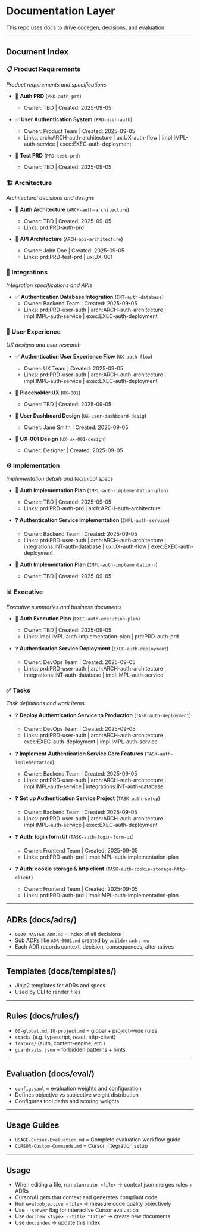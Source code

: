 # Documentation Layer

This repo uses docs to drive codegen, decisions, and evaluation.

---

## Document Index

### 📋 Product Requirements
*Product requirements and specifications*

- 📝 **Auth PRD** (`PRD-auth-prd`)
  - Owner: TBD | Created: 2025-09-05

- ✅ **User Authentication System** (`PRD-user-auth`)
  - Owner: Product Team | Created: 2025-09-05
  - Links: arch:ARCH-auth-architecture | ux:UX-auth-flow | impl:IMPL-auth-service | exec:EXEC-auth-deployment

- 📝 **Test PRD** (`PRD-test-prd`)
  - Owner: TBD | Created: 2025-09-05

### 🏗️ Architecture
*Architectural decisions and designs*

- 📝 **Auth Architecture** (`ARCH-auth-architecture`)
  - Owner: TBD | Created: 2025-09-05
  - Links: prd:PRD-auth-prd

- 📝 **API Architecture** (`ARCH-api-architecture`)
  - Owner: John Doe | Created: 2025-09-05
  - Links: prd:PRD-test-prd | ux:UX-001

### 🔗 Integrations
*Integration specifications and APIs*

- ✅ **Authentication Database Integration** (`INT-auth-database`)
  - Owner: Backend Team | Created: 2025-09-05
  - Links: prd:PRD-user-auth | arch:ARCH-auth-architecture | impl:IMPL-auth-service | exec:EXEC-auth-deployment

### 🎨 User Experience
*UX designs and user research*

- ✅ **Authentication User Experience Flow** (`UX-auth-flow`)
  - Owner: UX Team | Created: 2025-09-05
  - Links: prd:PRD-user-auth | arch:ARCH-auth-architecture | impl:IMPL-auth-service | exec:EXEC-auth-deployment

- 📝 **Placeholder UX** (`UX-001`)
  - Owner: TBD | Created: 2025-09-05

- 📝 **User Dashboard Design** (`UX-user-dashboard-desig`)
  - Owner: Jane Smith | Created: 2025-09-05

- 📝 **UX-001 Design** (`UX-ux-001-design`)
  - Owner: Designer | Created: 2025-09-05

### ⚙️ Implementation
*Implementation details and technical specs*

- 📝 **Auth Implementation Plan** (`IMPL-auth-implementation-plan`)
  - Owner: TBD | Created: 2025-09-05
  - Links: prd:PRD-auth-prd | arch:ARCH-auth-architecture

- ❓ **Authentication Service Implementation** (`IMPL-auth-service`)
  - Owner: Backend Team | Created: 2025-09-05
  - Links: prd:PRD-user-auth | arch:ARCH-auth-architecture | integrations:INT-auth-database | ux:UX-auth-flow | exec:EXEC-auth-deployment

- 📝 **Auth Implementation Plan** (`IMPL-auth-implementation-`)
  - Owner: TBD | Created: 2025-09-05

### 📊 Executive
*Executive summaries and business documents*

- 📝 **Auth Execution Plan** (`EXEC-auth-execution-plan`)
  - Owner: TBD | Created: 2025-09-05
  - Links: impl:IMPL-auth-implementation-plan | prd:PRD-auth-prd

- ❓ **Authentication Service Deployment** (`EXEC-auth-deployment`)
  - Owner: DevOps Team | Created: 2025-09-05
  - Links: prd:PRD-user-auth | arch:ARCH-auth-architecture | integrations:INT-auth-database | impl:IMPL-auth-service

### ✅ Tasks
*Task definitions and work items*

- ❓ **Deploy Authentication Service to Production** (`TASK-auth-deployment`)
  - Owner: DevOps Team | Created: 2025-09-05
  - Links: prd:PRD-user-auth | arch:ARCH-auth-architecture | exec:EXEC-auth-deployment | impl:IMPL-auth-service

- ❓ **Implement Authentication Service Core Features** (`TASK-auth-implementation`)
  - Owner: Backend Team | Created: 2025-09-05
  - Links: prd:PRD-user-auth | arch:ARCH-auth-architecture | impl:IMPL-auth-service | integrations:INT-auth-database

- ❓ **Set up Authentication Service Project** (`TASK-auth-setup`)
  - Owner: Backend Team | Created: 2025-09-05
  - Links: prd:PRD-user-auth | arch:ARCH-auth-architecture | impl:IMPL-auth-service | exec:EXEC-auth-deployment

- ❓ **Auth: login form UI** (`TASK-auth-login-form-ui`)
  - Owner: Frontend Team | Created: 2025-09-05
  - Links: prd:PRD-auth-prd | impl:IMPL-auth-implementation-plan

- ❓ **Auth: cookie storage & http client** (`TASK-auth-cookie-storage-http-client`)
  - Owner: Frontend Team | Created: 2025-09-05
  - Links: prd:PRD-auth-prd | impl:IMPL-auth-implementation-plan

---

## ADRs (docs/adrs/)
- `0000_MASTER_ADR.md` = index of all decisions
- Sub ADRs like `ADR-0001.md` created by `builder:adr:new`
- Each ADR records context, decision, consequences, alternatives

---

## Templates (docs/templates/)
- Jinja2 templates for ADRs and specs
- Used by CLI to render files

---

## Rules (docs/rules/)
- `00-global.md`, `10-project.md` = global + project-wide rules
- `stack/` (e.g. typescript, react, http-client)
- `feature/` (auth, content-engine, etc.)
- `guardrails.json` = forbidden patterns + hints

---

## Evaluation (docs/eval/)
- `config.yaml` = evaluation weights and configuration
- Defines objective vs subjective weight distribution
- Configures tool paths and scoring weights

---

## Usage Guides
- `USAGE-Cursor-Evaluation.md` = Complete evaluation workflow guide
- `CURSOR-Custom-Commands.md` = Cursor integration setup

---

## Usage
- When editing a file, run `plan:auto <file>` → context.json merges rules + ADRs  
- Cursor/AI gets that context and generates compliant code
- Run `eval:objective <file>` → measure code quality objectively
- Use `--server` flag for interactive Cursor evaluation
- Use `doc:new <type> --title "Title"` → create new documents
- Use `doc:index` → update this index
